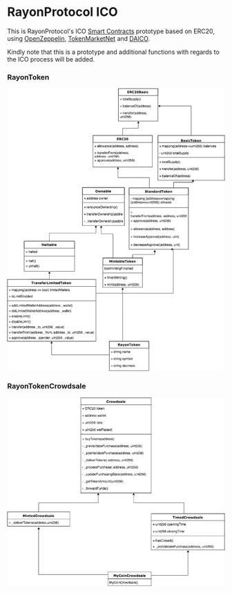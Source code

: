 # RayonProtocol ICO 

This is RayonProtocol's ICO [Smart Contracts](https://en.wikipedia.org/wiki/Smart_contract) prototype based on ERC20, using [OpenZeppelin](https://github.com/OpenZeppelin/), [TokenMarketNet](https://github.com/TokenMarketNet) and [DAICO](https://github.com/theabyssportal/DAICO-Smart-Contract). 

Kindly note that this is a prototype and additional functions with regards to the ICO process will be added.

### RayonToken
![RayonToken](doc/RayonToken.png)

### RayonTokenCrowdsale
![RayonTokenCrowdsale](doc/RayonTokenCrowdsale.png)
